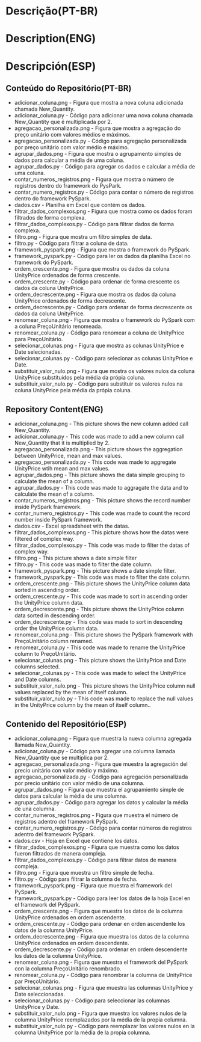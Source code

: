 # Descrição(PT-BR)
# Description(ENG)
# Descripción(ESP)

## Conteúdo do Repositório(PT-BR)
+ adicionar_coluna.png - Figura que mostra a nova coluna adicionada chamada New_Quantity.
+ adicionar_coluna.py - Código para adicionar uma nova coluna chamada New_Quantity que é multiplicada por 2. 
+ agregacao_personalizada.png - Figura que mostra a agregação do preço unitário com valores médios e máximos.
+ agregacao_personalizada.py - Código para agregação personalizada por preço unitário com valor médio e máximo.
+ agrupar_dados.png - Figura que mostra o agrupamento simples de dados para calcular a média de uma coluna.
+ agrupar_dados.py - Código para agregar os dados e calcular a média de uma coluna. 
+ contar_numeros_registros.png - Figura que mostra o número de registros dentro do framework do PysPark. 
+ contar_numero_registros.py - Código para contar o número de registros dentro do framework PySpark.
+ dados.csv - Planilha em Excel que contém os dados.
+ filtrar_dados_complexos.png - Figura que mostra como os dados foram filtrados de forma complexa.
+ filtrar_dados_complexos.py - Código para filtrar dados de forma complexa.
+ filtro.png - Figura que mostra um filtro simples de data.
+ filtro.py - Código para filtrar a coluna de data.
+ framework_pyspark.png - Figura que mostra o framework do PySpark.
+ framework_pyspark.py - Código para ler os dados da planilha Excel no framework do PySpark.
+ ordem_crescente.png - Figura que mostra os dados da coluna UnityPrice ordenados de forma crescente.
+ ordem_crescente.py - Código para ordenar de forma crescente os dados da coluna UnityPrice.
+ ordem_decrescente.png - Figura que mostra os dados da coluna UnityPrice ordenados de forma decrescente.
+ ordem_decrescente.py - Código para ordenar de forma decrescente os dados da coluna UnityPrice. 
+ renomear_coluna.png - Figura que mostra o framework do PySpark com a coluna PreçoUnitário renomeada.
+ renomear_coluna.py - Código para renomear a coluna de UnityPrice para PreçoUnitário.
+ selecionar_colunas.png - Figura que mostra as colunas UnityPrice e Date selecionadas.
+ selecionar_colunas.py - Código para selecionar as colunas UnityPrice e Date.
+ substituir_valor_nulo.png - Figura que mostra os valores nulos da coluna UnityPrice substituidos pela média da própia coluna.
+ substituir_valor_nulo.py - Código para substituir os valores nulos na coluna UnityPrice pela média da própia coluna.
  
## Repository Content(ENG)
+ adicionar_coluna.png - This picture shows the new column added call New_Quantity. 
+ adicionar_coluna.py - This code was made to add a new column call New_Quantity that it is multiplied by 2.
+ agregacao_personalizada.png - This picture shows the aggregation between UnityPrice, mean and max values. 
+ agregacao_personalizada.py - This code was made to aggregate UnityPrice wtih mean and max values.
+ agrupar_dados.png - This picture shows the data simple grouping to calculate the mean of a column.
+ agrupar_dados.py - This code was made to aggragate the data and to calculate the mean of a column.
+ contar_numeros_registros.png - This picture shows the record number inside PySpark framework.
+ contar_numero_registros.py - This code was made to count the record number inside PySpark framework.
+ dados.csv - Excel spreadsheet with the datas.
+ filtrar_dados_complexos.png - This picture shows how the datas were filtered of complex way.
+ filtrar_dados_complexos.py - This code was made to filter the datas of complex way.
+ filtro.png - This picture shows a date simple filter
+ filtro.py - This code was made to filter the date column.
+ framework_pyspark.png - This picture shows a date simple filter.
+ framework_pyspark.py - This code was made to filter the date column.
+ ordem_crescente.png - This picture shows the UnityPrice column data sorted in ascending order. 
+ ordem_crescente.py - This code was made to sort in ascending order the UnityPrice column data.
+ ordem_decrescente.png - This picture shows the UnityPrice column data sorted in descending order.
+ ordem_decrescente.py - This code was made to sort in descending order the UnityPrice column data.
+ renomear_coluna.png - This picture shows the PySpark framework with PreçoUnitário column renamed.
+ renomear_coluna.py - This code was made to rename the UnityPrice column to PreçoUnitário.
+ selecionar_colunas.png - This picture shows the UnityPrice and Date columns selected.
+ selecionar_colunas.py - This code was made to select the UnityPrice and Date columns.
+ substituir_valor_nulo.png - This picture shows the UnityPrice column null values replaced by the mean of itself column. 
+ substituir_valor_nulo.py - This code was made to replace the null values in the UnityPrice column by the mean of itself column..

## Contenido del Repositório(ESP)
+ adicionar_coluna.png - Figura que muestra la nueva columna agregada llamada New_Quantity. 
+ adicionar_coluna.py - Código para agregar  una columna llamada New_Quantity que se multiplica por 2. 
+ agregacao_personalizada.png - Figura que muestra la agregación del precio unitário con valor médio y máximo.
+ agregacao_personalizada.py - Código para agregación personalizada por precio unitário con valor médio de una columna.
+ agrupar_dados.png - Figura que muestra el agrupamiento simple de datos para calcular la média de una columna.
+ agrupar_dados.py - Código para agregar los datos y calcular la média de una columna.
+ contar_numeros_registros.png - Figura que muestra el número de registros adentro del framework PySpark.
+ contar_numero_registros.py - Código para contar números de registros adentro del framework PySpark.
+ dados.csv - Hoja en Excel que contiene los datos.
+ filtrar_dados_complexos.png - Figura que muestra como los datos fueron filtrados de manera compleja.
+ filtrar_dados_complexos.py - Código para filtrar datos de manera compleja.
+ filtro.png - Figura que muestra un filtro simple de fecha.
+ filtro.py - Código para filtrar la columna de fecha.
+ framework_pyspark.png - Figura que muestra el framework del PySpark.
+ framework_pyspark.py - Código para leer los datos de la hoja Excel en el framework del PySpark.
+ ordem_crescente.png - Figura que muestra los datos de la columna UnityPrice ordenados en ordem ascendente.
+ ordem_crescente.py - Código para ordenar en orden ascendente los datos de la columna UnityPrice.
+ ordem_decrescente.png - Figura que muestra los datos de la columna UnityPrice ordenados en ordem descendente.
+ ordem_decrescente.py - Código para ordenar en  ordem descendente los datos de la columna UnityPrice.
+ renomear_coluna.png - Figura que muestra el framework del PySpark con la columna PreçoUnitário renombrado.
+ renomear_coluna.py - Código para renombrar  la columna de UnityPrice par PreçoUnitário.
+ selecionar_colunas.png - Figura que muestra las columnas UnityPrice y Date seleccionadas.
+ selecionar_colunas.py - Código para seleccionar las columnas UnityPrice y Date.
+ substituir_valor_nulo.png - Figura que muestra los valores nulos de la columna UnityPrice reemplazados por la média de la propia columna.
+ substituir_valor_nulo.py - Código para reemplazar los valores nulos en la columna UnityPrice por la média de la propia columna.
